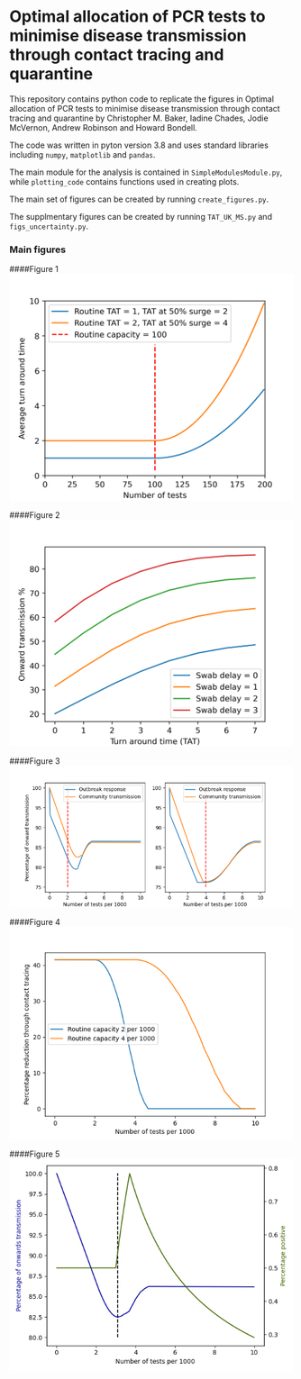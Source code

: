 # Optimal allocation of PCR tests to minimise disease transmission through contact tracing and quarantine 

This repository contains python code to replicate the figures in Optimal allocation of PCR tests to minimise disease transmission through contact tracing and quarantine by Christopher M. Baker, Iadine Chades, Jodie McVernon, Andrew Robinson and Howard Bondell.

The code was written in pyton version 3.8 and uses standard libraries including `numpy`, `matplotlib` and `pandas`.

The main module for the analysis is contained in `SimpleModulesModule.py`, while `plotting_code` contains functions used in creating plots.

The main set of figures can be created by running `create_figures.py`. 

The supplmentary figures can be created by running `TAT_UK_MS.py` and `figs_uncertainty.py`.

### Main figures
####Figure 1
![Figure 1](MS_figures/TAT_figure.png)

####Figure 2
![Figure 2](MS_figures/kretzschmar_results.png)

####Figure 3
![Figure 3](MS_figures/Onward_transmission_two_panel.png)

####Figure 4
![Figure 4](MS_figures/Percenage_reduction_by_tracing.png)

####Figure 5
![Figure 5](MS_figures/Perc_pos_transmission.png)
